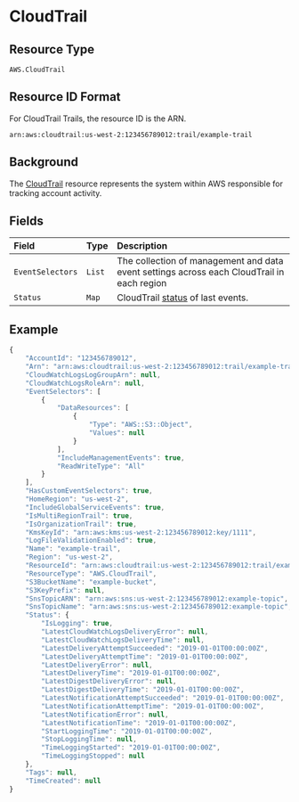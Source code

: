 # CloudTrail

## Resource Type

`AWS.CloudTrail`

## Resource ID Format

For CloudTrail Trails, the resource ID is the ARN.

`arn:aws:cloudtrail:us-west-2:123456789012:trail/example-trail`

## Background

The [CloudTrail](https://aws.amazon.com/cloudtrail/) resource represents the system within AWS responsible for tracking account activity.

## Fields

| Field | Type | Description |
| :--- | :--- | :--- |
| `EventSelectors` | `List` | The collection of management and data event settings across each CloudTrail in each region |
| `Status` | `Map` | CloudTrail [status](https://docs.aws.amazon.com/awscloudtrail/latest/APIReference/API_GetTrailStatus.html) of last events. |

## Example

```javascript
{
    "AccountId": "123456789012",
    "Arn": "arn:aws:cloudtrail:us-west-2:123456789012:trail/example-trail",
    "CloudWatchLogsLogGroupArn": null,
    "CloudWatchLogsRoleArn": null,
    "EventSelectors": [
        {
            "DataResources": [
                {
                    "Type": "AWS::S3::Object",
                    "Values": null
                }
            ],
            "IncludeManagementEvents": true,
            "ReadWriteType": "All"
        }
    ],
    "HasCustomEventSelectors": true,
    "HomeRegion": "us-west-2",
    "IncludeGlobalServiceEvents": true,
    "IsMultiRegionTrail": true,
    "IsOrganizationTrail": true,
    "KmsKeyId": "arn:aws:kms:us-west-2:123456789012:key/1111",
    "LogFileValidationEnabled": true,
    "Name": "example-trail",
    "Region": "us-west-2",
    "ResourceId": "arn:aws:cloudtrail:us-west-2:123456789012:trail/example-trail",
    "ResourceType": "AWS.CloudTrail",
    "S3BucketName": "example-bucket",
    "S3KeyPrefix": null,
    "SnsTopicARN": "arn:aws:sns:us-west-2:123456789012:example-topic",
    "SnsTopicName": "arn:aws:sns:us-west-2:123456789012:example-topic",
    "Status": {
        "IsLogging": true,
        "LatestCloudWatchLogsDeliveryError": null,
        "LatestCloudWatchLogsDeliveryTime": null,
        "LatestDeliveryAttemptSucceeded": "2019-01-01T00:00:00Z",
        "LatestDeliveryAttemptTime": "2019-01-01T00:00:00Z",
        "LatestDeliveryError": null,
        "LatestDeliveryTime": "2019-01-01T00:00:00Z",
        "LatestDigestDeliveryError": null,
        "LatestDigestDeliveryTime": "2019-01-01T00:00:00Z",
        "LatestNotificationAttemptSucceeded": "2019-01-01T00:00:00Z",
        "LatestNotificationAttemptTime": "2019-01-01T00:00:00Z",
        "LatestNotificationError": null,
        "LatestNotificationTime": "2019-01-01T00:00:00Z",
        "StartLoggingTime": "2019-01-01T00:00:00Z",
        "StopLoggingTime": null,
        "TimeLoggingStarted": "2019-01-01T00:00:00Z",
        "TimeLoggingStopped": null
    },
    "Tags": null,
    "TimeCreated": null
}
```

